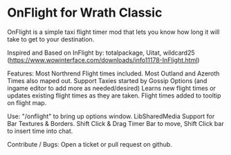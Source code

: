 # OnFlight for Wrath Classic

OnFlight is a simple taxi flight timer mod that lets you know how long it will take to get to your destination. 

Inspired and Based on InFlight by: totalpackage, Uitat, wildcard25 (https://www.wowinterface.com/downloads/info11178-InFlight.html)

Features:
Most Northrend Flight times included.
Most Outland and Azeroth Times also maped out.
Support Taxies started by Gossip Options (and ingame editor to add more as needed/desired)
Learns new flight times or updates existing flight times as they are taken.
Flight times added to tooltip on flight map.

Use:
"/onflight" to bring up options window.
LibSharedMedia Support for Bar Textures & Borders.
Shift Click & Drag Timer Bar to move, Shift Click bar to insert time into chat.

Contribute / Bugs:
Open a ticket or pull request on github.
